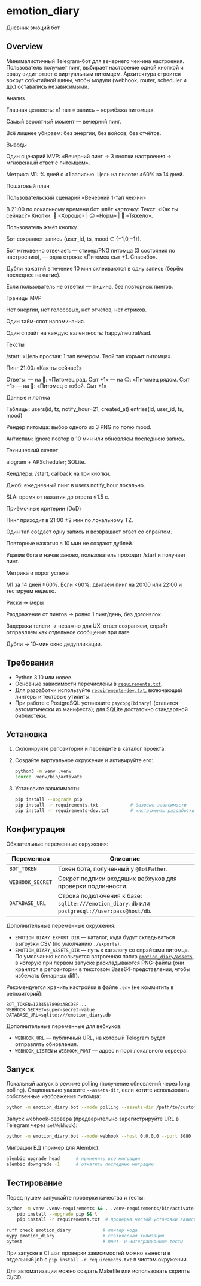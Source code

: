 # emotion_diary
Дневник эмоций бот

## Overview

Минималистичный Telegram-бот для вечернего чек-ина настроения. Пользователь получает пинг, выбирает настроение одной кнопкой и сразу видит ответ с виртуальным питомцем. Архитектура строится вокруг событийной шины, чтобы модули (webhook, router, scheduler и др.) оставались независимыми.

Анализ

Главная ценность: «1 тап = запись + кормёжка питомца».

Самый вероятный момент — вечерний пинг.

Всё лишнее убираем: без энергии, без войсов, без отчётов.

Выводы

Один сценарий MVP: «Вечерний пинг → 3 кнопки настроения → мгновенный ответ с питомцем».

Метрика М1: % дней с ≥1 записью. Цель на пилоте: ≥60% за 14 дней.

Пошаговый план

Пользовательский сценарий «Вечерний 1-тап чек-ин»

В 21:00 по локальному времени бот шлёт карточку:
Текст: «Как ты сейчас?»
Кнопки: 🙂 «Хорошо» | 😐 «Норм» | 🙁 «Тяжело».

Пользователь жмёт кнопку.

Бот сохраняет запись {user_id, ts, mood ∈ {+1,0,−1}}.

Бот мгновенно отвечает:
— стикер/PNG питомца (3 состояния по настроению),
— одна строка: «Питомец сыт +1. Спасибо».

Дубли нажатий в течение 10 мин склеиваются в одну запись (берём последнее нажатие).

Если пользователь не ответил — тишина, без повторных пингов.

Границы MVP

Нет энергии, нет голосовых, нет отчётов, нет стриков.

Один тайм-слот напоминания.

Один спрайт на каждую валентность: happy/neutral/sad.

Тексты

/start: «Цель простая: 1 тап вечером. Твой тап кормит питомца».

Пинг 21:00: «Как ты сейчас?»

Ответы:
— на 🙂: «Питомец рад. Сыт +1»
— на 😐: «Питомец рядом. Сыт +1»
— на 🙁: «Питомец с тобой. Сыт +1»

Данные и логика

Таблицы:
users(id, tz, notify_hour=21, created_at)
entries(id, user_id, ts, mood)

Рендер питомца: выбор одного из 3 PNG по полю mood.

Антиспам: ignore повтор в 10 мин или обновляем последнюю запись.

Технический скелет

aiogram + APScheduler; SQLite.

Хендлеры: /start, callback на три кнопки.

Джоб: ежедневный пинг в users.notify_hour локально.

SLA: время от нажатия до ответа ≤1.5 с.

Приёмочные критерии (DoD)

Пинг приходит в 21:00 ±2 мин по локальному TZ.

Один тап создаёт одну запись и возвращает ответ со спрайтом.

Повторные нажатия в 10 мин не создают дублей.

Удалив бота и начав заново, пользователь проходит /start и получает пинг.

Метрика и порог успеха

М1 за 14 дней ≥60%. Если <60%: двигаем пинг на 20:00 или 22:00 и тестируем неделю.

Риски → меры

Раздражение от пингов → ровно 1 пинг/день, без догонялок.

Задержки телеги → неважно для UX, ответ сохраняем, спрайт отправляем как отдельное сообщение при лаге.

Дубли → 10-мин окно дедупликации.

## Требования

- Python 3.10 или новее.
- Основные зависимости перечислены в [`requirements.txt`](requirements.txt).
- Для разработки используйте [`requirements-dev.txt`](requirements-dev.txt), включающий линтеры и тестовые утилиты.
- При работе с PostgreSQL установите `psycopg[binary]` (ставится автоматически из манифеста); для SQLite достаточно стандартной библиотеки.

## Установка

1. Склонируйте репозиторий и перейдите в каталог проекта.
2. Создайте виртуальное окружение и активируйте его:

   ```bash
   python3 -m venv .venv
   source .venv/bin/activate
   ```

3. Установите зависимости:

   ```bash
   pip install --upgrade pip
   pip install -r requirements.txt            # базовые зависимости
   pip install -r requirements-dev.txt        # инструменты разработки (опционально)
   ```

## Конфигурация

Обязательные переменные окружения:

| Переменная        | Описание                                                   |
| ----------------- | ---------------------------------------------------------- |
| `BOT_TOKEN`       | Токен бота, полученный у `@BotFather`.                      |
| `WEBHOOK_SECRET`  | Секрет подписи входящих вебхуков для проверки подлинности. |
| `DATABASE_URL`    | Строка подключения к базе: `sqlite:///emotion_diary.db` или `postgresql://user:pass@host/db`. |

Дополнительные переменные окружения:

- `EMOTION_DIARY_EXPORT_DIR` — каталог, куда будут складываться выгрузки CSV (по умолчанию `./exports`).
- `EMOTION_DIARY_ASSETS_DIR` — путь к каталогу со спрайтами питомца. По умолчанию используется встроенная папка [`emotion_diary/assets`](emotion_diary/assets), в которую при первом запуске раскладываются PNG-файлы (они хранятся в репозитории в текстовом Base64-представлении, чтобы избежать бинарных diff).

Рекомендуется хранить настройки в файле `.env` (не коммитить в репозиторий):

```dotenv
BOT_TOKEN=1234567890:ABCDEF...
WEBHOOK_SECRET=super-secret-value
DATABASE_URL=sqlite:///emotion_diary.db
```

Дополнительные переменные для вебхуков:

- `WEBHOOK_URL` — публичный URL, на который Telegram будет отправлять обновления.
- `WEBHOOK_LISTEN` и `WEBHOOK_PORT` — адрес и порт локального сервера.

## Запуск

Локальный запуск в режиме polling (получение обновлений через long polling). Опционально укажите `--assets-dir`, если хотите использовать собственные изображения питомца:

```bash
python -m emotion_diary.bot --mode polling --assets-dir /path/to/custom/assets
```

Запуск webhook-сервера (предварительно зарегистрируйте URL в Telegram через `setWebhook`):

```bash
python -m emotion_diary.bot --mode webhook --host 0.0.0.0 --port 8080
```

Миграции БД (пример для Alembic):

```bash
alembic upgrade head      # применить все миграции
alembic downgrade -1      # откатить последнюю миграцию
```

## Тестирование

Перед пушем запускайте проверки качества и тесты:

```bash
python -m venv .venv-requirements && . .venv-requirements/bin/activate && \
    pip install --upgrade pip && \
    pip install -r requirements.txt  # проверка чистой установки зависимостей

ruff check emotion_diary            # линтер кода
mypy emotion_diary                  # статическая типизация
pytest                              # юнит- и интеграционные тесты
```

При запуске в CI шаг проверки зависимостей можно вынести в отдельный job с `pip install -r requirements.txt` в чистом окружении.

Для автоматизации можно создать Makefile или использовать скрипты CI/CD.
